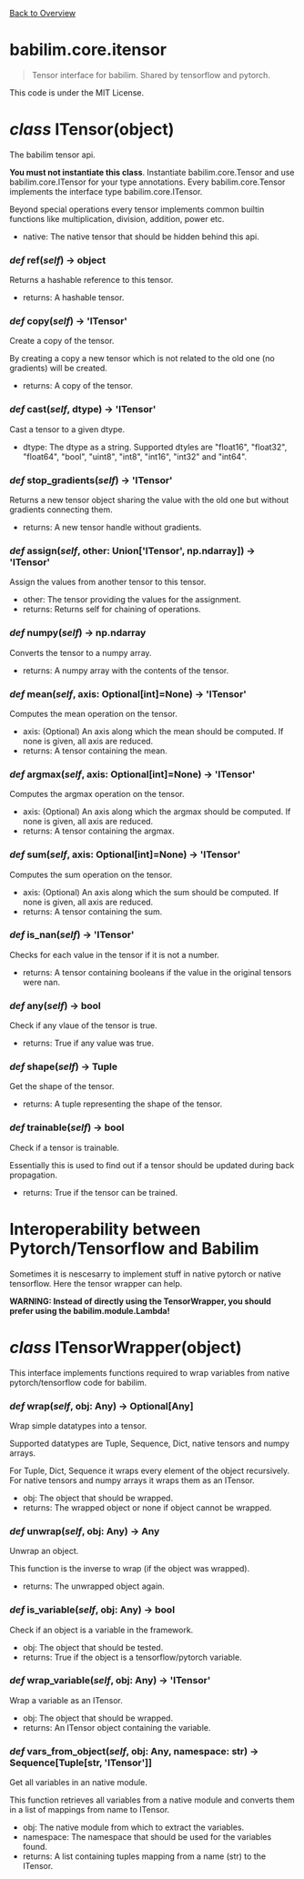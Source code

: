 [Back to Overview](../../README.md)

# babilim.core.itensor

> Tensor interface for babilim. Shared by tensorflow and pytorch.

This code is under the MIT License.

# *class* **ITensor**(object)

The babilim tensor api.

**You must not instantiate this class**.
Instantiate babilim.core.Tensor and use babilim.core.ITensor for your type annotations.
Every babilim.core.Tensor implements the interface type babilim.core.ITensor.

Beyond special operations every tensor implements common builtin functions like multiplication, division, addition, power etc.

* native: The native tensor that should be hidden behind this api.


### *def* **ref**(*self*) -> object

Returns a hashable reference to this tensor.

* returns: A hashable tensor.


### *def* **copy**(*self*) -> 'ITensor'

Create a copy of the tensor.

By creating a copy a new tensor which is not related to the old one (no gradients) will be created.

* returns: A copy of the tensor.


### *def* **cast**(*self*, dtype) -> 'ITensor'

Cast a tensor to a given dtype.

* dtype: The dtype as a string. Supported dtyles are "float16", "float32", "float64", "bool", "uint8", "int8", "int16", "int32" and "int64".


### *def* **stop_gradients**(*self*) -> 'ITensor'

Returns a new tensor object sharing the value with the old one but without gradients connecting them.

* returns: A new tensor handle without gradients.


### *def* **assign**(*self*, other: Union['ITensor', np.ndarray]) -> 'ITensor'

Assign the values from another tensor to this tensor.

* other: The tensor providing the values for the assignment.
* returns: Returns self for chaining of operations.


### *def* **numpy**(*self*) -> np.ndarray

Converts the tensor to a numpy array.

* returns: A numpy array with the contents of the tensor.


### *def* **mean**(*self*, axis: Optional[int]=None) -> 'ITensor'

Computes the mean operation on the tensor.

* axis: (Optional) An axis along which the mean should be computed. If none is given, all axis are reduced.
* returns: A tensor containing the mean.


### *def* **argmax**(*self*, axis: Optional[int]=None) -> 'ITensor'

Computes the argmax operation on the tensor.

* axis: (Optional) An axis along which the argmax should be computed. If none is given, all axis are reduced.
* returns: A tensor containing the argmax.


### *def* **sum**(*self*, axis: Optional[int]=None) -> 'ITensor'

Computes the sum operation on the tensor.

* axis: (Optional) An axis along which the sum should be computed. If none is given, all axis are reduced.
* returns: A tensor containing the sum.


### *def* **is_nan**(*self*) -> 'ITensor'

Checks for each value in the tensor if it is not a number.

* returns: A tensor containing booleans if the value in the original tensors were nan.


### *def* **any**(*self*) -> bool

Check if any vlaue of the tensor is true.

* returns: True if any value was true.


### *def* **shape**(*self*) -> Tuple

Get the shape of the tensor.

* returns: A tuple representing the shape of the tensor.


### *def* **trainable**(*self*) -> bool

Check if a tensor is trainable.

Essentially this is used to find out if a tensor should be updated during back propagation.

* returns: True if the tensor can be trained.


# Interoperability between Pytorch/Tensorflow and Babilim

Sometimes it is nescesarry to implement stuff in native pytorch or native tensorflow. Here the tensor wrapper can help.

**WARNING: Instead of directly using the TensorWrapper, you should prefer using the babilim.module.Lambda!**

# *class* **ITensorWrapper**(object)

This interface implements functions required to wrap variables from native pytorch/tensorflow code for babilim.


### *def* **wrap**(*self*, obj: Any) -> Optional[Any]

Wrap simple datatypes into a tensor.

Supported datatypes are Tuple, Sequence, Dict, native tensors and numpy arrays.

For Tuple, Dict, Sequence it wraps every element of the object recursively.
For native tensors and numpy arrays it wraps them as an ITensor.

* obj: The object that should be wrapped.
* returns: The wrapped object or none if object cannot be wrapped.


### *def* **unwrap**(*self*, obj: Any) -> Any

Unwrap an object.

This function is the inverse to wrap (if the object was wrapped).

* returns: The unwrapped object again.


### *def* **is_variable**(*self*, obj: Any) -> bool

Check if an object is a variable in the framework.

* obj: The object that should be tested.
* returns: True if the object is a tensorflow/pytorch variable.


### *def* **wrap_variable**(*self*, obj: Any) -> 'ITensor'

Wrap a variable as an ITensor.

* obj: The object that should be wrapped.
* returns: An ITensor object containing the variable.


### *def* **vars_from_object**(*self*, obj: Any, namespace: str) -> Sequence[Tuple[str, 'ITensor']]

Get all variables in an native module.

This function retrieves all variables from a native module and converts them in a list of mappings from name to ITensor.

* obj: The native module from which to extract the variables.
* namespace: The namespace that should be used for the variables found.
* returns: A list containing tuples mapping from a name (str) to the ITensor.


